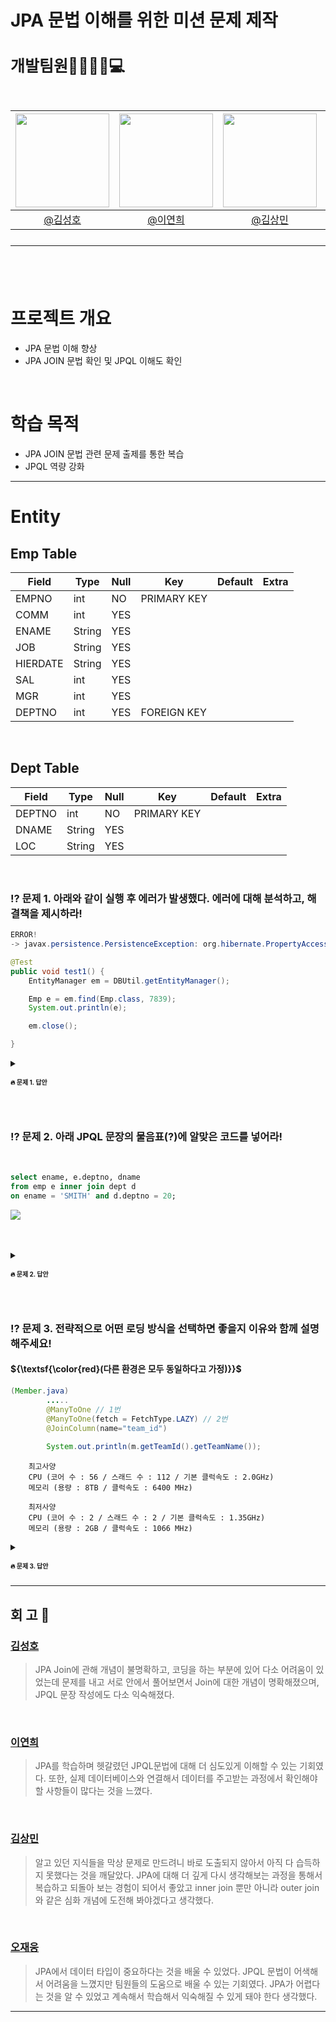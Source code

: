 # JPA 문법 이해를 위한 미션 문제 제작

<h2 style="font-size: 25px;"> 개발팀원👨‍👨‍👧‍👦💻<br>
<br>

|<img src="https://avatars.githubusercontent.com/u/175369539?v=4" width="150" height="150"/>|<img src="https://avatars.githubusercontent.com/u/98442485?v=4" width="150" height="150"/>|<img src="https://avatars.githubusercontent.com/u/79312705?v=4" width="150" height="150"/>|<img src="https://avatars.githubusercontent.com/u/175371231?v=4" width="150" height="150"/>|
|:-:|:-:|:-:|:-:|
|[@김성호](https://github.com/castlhoo)|[@이연희](https://github.com/LeeYeonhee-00)|[@김상민](https://github.com/isshomin)|[@오재웅](https://github.com/ohwoong2)|
---
<br>

# 프로젝트 개요

- JPA 문법 이해 향상
- JPA JOIN 문법 확인 및 JPQL 이해도 확인

<br>

# 학습 목적 

 - JPA JOIN 문법 관련 문제 출제를 통한 복습
 - JPQL 역량 강화

---

# Entity

## Emp Table

|Field      |Type        |Null|Key|Default|Extra|  
|-----------|------------|----|---|-------|-----|
|EMPNO |int         |NO  |PRIMARY KEY   |       |     |
|COMM   |int         |YES |   |       |     |
|ENAME     |String         |YES |   |       |     |
|JOB       |String |YES |   |       |     |
|HIERDATE     |String |YES |   |       |     |
|SAL        |int      |YES |   |       |     |
|MGR      |int         |YES |   |       |     |
|DEPTNO      |int         |YES |FOREIGN KEY   |       |     |

<br>

## Dept Table

|Field      |Type        |Null|Key|Default|Extra|  
|-----------|------------|----|---|-------|-----|
|DEPTNO |int         |NO  |PRIMARY KEY   |       |     |
|DNAME   |String         |YES |   |       |     |
|LOC     |String         |YES |   |       |     |


<br>



### ⁉️ 문제 1. 아래와 같이 실행 후 에러가 발생했다. 에러에 대해 분석하고, 해결책을 제시하라!
```java
ERROR!
-> javax.persistence.PersistenceException: org.hibernate.PropertyAccessException: Null value was assigned to a property 

@Test
public void test1() {
	EntityManager em = DBUtil.getEntityManager();

	Emp e = em.find(Emp.class, 7839);
	System.out.println(e);

	em.close();

}
```
<details>
<summary> <h3 style="font-size: 10px;">🔥 문제 1. 답안</summary>
<br>

<p> "src/main/java/m1/Emp.java" 파일에 정의한 Emp class 수정</p>

```java
...
private int comm;
...
private int mgr;
...
```
<p> 실제 저장된 데이터를 보면 comm과 mgr에 null값인 데이터가 존재하기 때문에 에러 발생</p>
<p> -> 위의 항목을 Integer 객체로 수정</p>

<p>최종 답안)</p>

```java
...
private Integer comm;
...
private Integer mgr;
...
```
</details>
	
<br>
<br>


### ⁉️ 문제 2. 아래 JPQL 문장의 물음표(?)에 알맞은 코드를 넣어라!

<br>

```sql
select ename, e.deptno, dname
from emp e inner join dept d
on ename = 'SMITH' and d.deptno = 20;
``` 

<p align="left"><img src="https://github.com/user-attachments/assets/575d8a7d-a9ed-4d08-894b-3052b4a7442e"></p><br><br>

<details>
<summary> <h3 style="font-size: 10px;">🔥 문제 2. 답안</summary>

<p> Emp 객체의 deptno를 통해 Dept객체를 접근</p>

```java 
List<Emp> datas1 = em.createQuery("select e from Emp e join e.deptno d where e.ename = :ename and d.deptno = :deptno", Emp.class).setParameter("ename", "SMITH").setParameter("deptno", 20).getResultList();
datas1.forEach(System.out::println);
``` 
</details>

<br>
<br>

### ⁉️ 문제 3. 전략적으로 어떤 로딩 방식을 선택하면 좋을지 이유와 함께 설명해주세요! 
#### ${\textsf{\color{red}(다른 환경은 모두 동일하다고 가정)}}$


```java
(Member.java)
		.....
		@ManyToOne // 1번
		@ManyToOne(fetch = FetchType.LAZY) // 2번
		@JoinColumn(name="team_id") 
		
		System.out.println(m.getTeamId().getTeamName());
```
		최고사양
		CPU (코어 수 : 56 / 스래드 수 : 112 / 기본 클럭속도 : 2.0GHz)
		메모리 (용량 : 8TB / 클럭속도 : 6400 MHz)
  
		최저사양
		CPU (코어 수 : 2 / 스래드 수 : 2 / 기본 클럭속도 : 1.35GHz)
		메모리 (용량 : 2GB / 클럭속도 : 1066 MHz)

<details>
<summary> <h3 style="font-size: 10px;">🔥 문제 3. 답안</summary>
<br>

<p> "src/main/java/m1/Emp.java" 파일에 정의한 Emp class 수정</p>

</details>



---

## 회 고 📝

### [김성호](https://github.com/castlhoo)
> JPA Join에 관해 개념이 불명확하고, 코딩을 하는 부분에 있어 다소 어려움이 있었는데 문제를 내고 서로 안에서 풀어보면서 Join에 대한 개념이 명확해졌으며, JPQL 문장 작성에도 다소 익숙해졌다. 
<br>

### [이연희](https://github.com/LeeYeonhee-00)
> JPA를 학습하며 헷갈렸던 JPQL문법에 대해 더 심도있게 이해할 수 있는 기회였다. 또한, 실제 데이터베이스와 연결해서 데이터를 주고받는 과정에서 확인해야할 사항들이 많다는 것을 느꼈다. 

<br>

### [김상민](https://github.com/isshomin)
> 알고 있던 지식들을 막상 문제로 만드려니 바로 도출되지 않아서 아직 다 습득하지 못했다는 것을 깨달았다. JPA에 대해 더 깊게 다시 생각해보는 과정을 통해서 복습하고 되돌아 보는 경험이 되어서 좋았고 inner join 뿐만 아니라 outer join와 같은 심화 개념에 도전해 봐야겠다고 생각했다.

<br>

### [오재웅](https://github.com/ohwoong2)
> JPA에서 데이터 타입이 중요하다는 것을 배울 수 있었다. JPQL 문법이 어색해서 어려움을 느꼈지만 팀원들의 도움으로 배울 수 있는 기회였다. JPA가 어렵다는 것을 알 수 있었고 계속해서 학습해서 익숙해질 수 있게 돼야 한다 생각했다.

---



